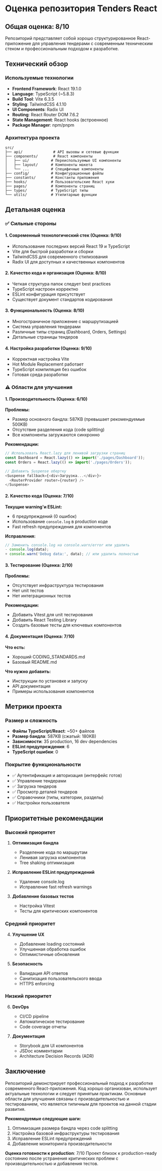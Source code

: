 # Оценка репозитория Tenders React

## Общая оценка: 8/10

Репозиторий представляет собой хорошо структурированное React-приложение для управления тендерами с современным техническим стеком и профессиональным подходом к разработке.

## Технический обзор

### Используемые технологии
- **Frontend Framework**: React 19.1.0
- **Language**: TypeScript (~5.8.3)
- **Build Tool**: Vite 6.3.5
- **Styling**: TailwindCSS 4.1.10
- **UI Components**: Radix UI
- **Routing**: React Router DOM 7.6.2
- **State Management**: React hooks (встроенное)
- **Package Manager**: npm/pnpm

### Архитектура проекта

```
src/
├── api/              # API вызовы и сетевые функции
├── components/       # React компоненты
│   ├── ui/          # Переиспользуемые UI компоненты
│   ├── layout/      # Компоненты макета
│   └── ...          # Специфичные компоненты
├── config/          # Конфигурационные файлы
├── constants/       # Константы приложения
├── hooks/           # Пользовательские React хуки
├── pages/           # Компоненты страниц
├── types/           # TypeScript типы
└── utils/           # Утилитарные функции
```

## Детальная оценка

### ✅ Сильные стороны

#### 1. Современный технологический стек (Оценка: 9/10)
- Использование последних версий React 19 и TypeScript
- Vite для быстрой разработки и сборки
- TailwindCSS для современного стилизования
- Radix UI для доступных и качественных компонентов

#### 2. Качество кода и организация (Оценка: 8/10)
- Четкая структура папок следует best practices
- TypeScript настроен корректно
- ESLint конфигурация присутствует
- Существует документ стандартов кодирования

#### 3. Функциональность (Оценка: 8/10)
- Многостраничное приложение с маршрутизацией
- Система управления тендерами
- Различные типы страниц (Dashboard, Orders, Settings)
- Детальные страницы тендеров

#### 4. Настройка разработки (Оценка: 9/10)
- Корректная настройка Vite
- Hot Module Replacement работает
- TypeScript компиляция без ошибок
- Готовая среда разработки

### ⚠️ Области для улучшения

#### 1. Производительность (Оценка: 6/10)
**Проблемы:**
- Размер основного бандла: 587KB (превышает рекомендуемые 500KB)
- Отсутствие разделения кода (code splitting)
- Все компоненты загружаются синхронно

**Рекомендации:**
```typescript
// Использовать React.lazy для ленивой загрузки страниц
const Dashboard = React.lazy(() => import('./pages/Dashboard'));
const Orders = React.lazy(() => import('./pages/Orders'));

// Добавить Suspense обертку
<Suspense fallback={<div>Загрузка...</div>}>
  <RouterProvider router={router} />
</Suspense>
```

#### 2. Качество кода (Оценка: 7/10)
**Текущие warning'и ESLint:**
- 6 предупреждений (0 ошибок)
- Использование `console.log` в production коде
- Fast refresh предупреждения для компонентов

**Исправления:**
```typescript
// Заменить console.log на console.warn/error или удалить
- console.log(data);
+ console.warn('Debug data:', data); // или удалить полностью
```

#### 3. Тестирование (Оценка: 2/10)
**Проблемы:**
- Отсутствует инфраструктура тестирования
- Нет unit тестов
- Нет интеграционных тестов

**Рекомендации:**
- Добавить Vitest для unit тестирования
- Добавить React Testing Library
- Создать базовые тесты для ключевых компонентов

#### 4. Документация (Оценка: 7/10)
**Что есть:**
- Хороший CODING_STANDARDS.md
- Базовый README.md

**Что нужно добавить:**
- Инструкции по установке и запуску
- API документация
- Примеры использования компонентов

## Метрики проекта

### Размер и сложность
- **Файлы TypeScript/React**: ~50+ файлов
- **Размер бандла**: 587KB (сжатый: 180KB)
- **Зависимости**: 35 production, 16 dev dependencies
- **ESLint предупреждения**: 6
- **TypeScript ошибки**: 0

### Покрытие функциональности
- ✅ Аутентификация и авторизация (интерфейс готов)
- ✅ Управление тендерами
- ✅ Загрузка тендеров
- ✅ Просмотр деталей тендеров
- ✅ Справочники (типы, категории, разделы)
- ✅ Настройки пользователя

## Приоритетные рекомендации

### Высокий приоритет
1. **Оптимизация бандла**
   - Разделение кода по маршрутам
   - Ленивая загрузка компонентов
   - Tree shaking оптимизация

2. **Исправление ESLint предупреждений**
   - Удаление console.log
   - Исправление fast refresh warnings

3. **Добавление базовых тестов**
   - Настройка Vitest
   - Тесты для критических компонентов

### Средний приоритет
4. **Улучшение UX**
   - Добавление loading состояний
   - Улучшенная обработка ошибок
   - Оптимистичные обновления

5. **Безопасность**
   - Валидация API ответов
   - Санитизация пользовательского ввода
   - HTTPS enforcing

### Низкий приоритет
6. **DevOps**
   - CI/CD pipeline
   - Автоматическое тестирование
   - Code coverage отчеты

7. **Документация**
   - Storybook для UI компонентов
   - JSDoc комментарии
   - Architecture Decision Records (ADR)

## Заключение

Репозиторий демонстрирует профессиональный подход к разработке современного React-приложения. Код хорошо организован, использует актуальные технологии и следует принятым практикам. Основные области для улучшения связаны с производительностью и тестированием, что является типичным для проектов на данной стадии развития.

**Рекомендуемые следующие шаги:**
1. Оптимизация размера бандла через code splitting
2. Настройка базовой инфраструктуры тестирования  
3. Исправление ESLint предупреждений
4. Добавление мониторинга производительности

**Оценка готовности к production**: 7/10
Проект близок к production-ready состоянию после устранения критических проблем с производительностью и добавления тестов.